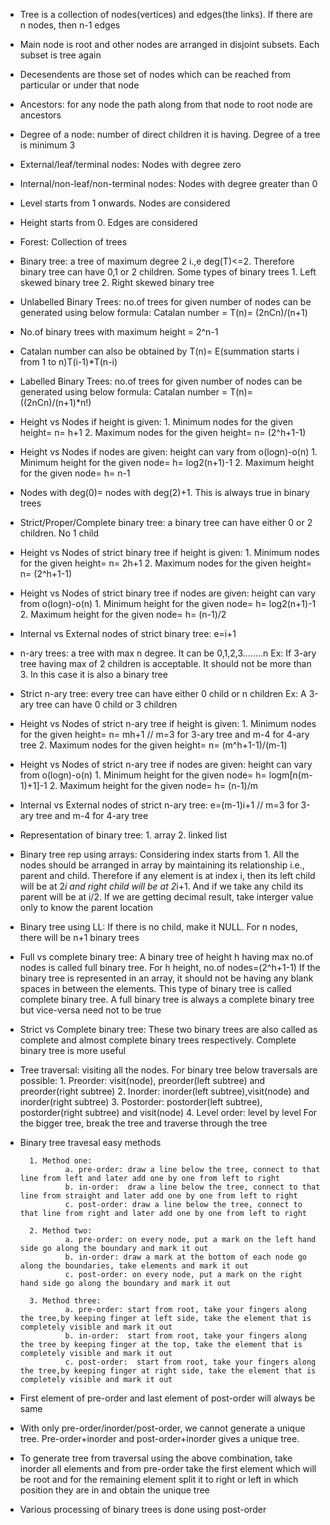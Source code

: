 * Tree is a collection of nodes(vertices) and edges(the links). If there are n nodes, then n-1 edges

* Main node is root and other nodes are arranged in disjoint subsets. Each subset is tree again

* Decesendents are those set of nodes which can be reached from particular or under that node

* Ancestors: for any node the path along from that node to root node are ancestors

* Degree of a node: number of direct children it is having. Degree of a tree is minimum 3

* External/leaf/terminal nodes: Nodes with degree zero

* Internal/non-leaf/non-terminal nodes: Nodes with degree greater than 0

* Level starts from 1 onwards. Nodes are considered

* Height starts from 0. Edges are considered

* Forest: Collection of trees

* Binary tree: a tree of maximum degree 2 i.,e deg(T)<=2. Therefore binary tree can have 0,1 or 2 children. Some types of binary trees 
        1. Left skewed binary tree 
        2. Right skewed binary tree

* Unlabelled Binary Trees: no.of trees for given number of nodes can be generated using below formula:
       Catalan number = T(n)= (2nCn)/(n+1)

* No.of binary trees with maximum height = 2^n-1

* Catalan number can also be obtained by T(n)= E(summation starts i from 1 to n)T(i-1)*T(n-i)

* Labelled Binary Trees: no.of trees for given number of nodes can be generated using below formula:
       Catalan number = T(n)= ((2nCn)/(n+1)*n!)

* Height vs Nodes if height is given:
        1. Minimum nodes for the given height= n= h+1
        2. Maximum nodes for the given height= n= (2^h+1-1)

* Height vs Nodes if nodes are given: height can vary from o(logn)-o(n)
        1. Minimum height for the given node= h= log2(n+1)-1
        2. Maximum height for the given node= h= n-1

* Nodes with deg(0)= nodes with deg(2)+1. This is always true in binary trees

* Strict/Proper/Complete binary tree: a binary tree can have either 0 or 2 children. No 1 child

* Height vs Nodes of strict binary tree if height is given:
        1. Minimum nodes for the given height= n= 2h+1
        2. Maximum nodes for the given height= n= (2^h+1-1)

* Height vs Nodes of strict binary tree if nodes are given: height can vary from o(logn)-o(n)
        1. Minimum height for the given node= h= log2(n+1)-1
        2. Maximum height for the given node= h= (n-1)/2

* Internal vs External nodes of strict binary tree: e=i+1

* n-ary trees: a tree with max n degree. It can be 0,1,2,3........n
        Ex: If 3-ary tree having max of 2 children is acceptable. It should not be more than 3. In this case it is also a binary tree

* Strict n-ary tree: every tree can have either 0 child or n children
        Ex: A 3-ary tree can have 0 child or 3 children

* Height vs Nodes of strict n-ary tree if height is given:
        1. Minimum nodes for the given height= n= mh+1 // m=3 for 3-ary tree and m-4 for 4-ary tree
        2. Maximum nodes for the given height= n= (m^h+1-1)/(m-1)

* Height vs Nodes of strict n-ary tree if nodes are given: height can vary from o(logn)-o(n)
        1. Minimum height for the given node= h= logm[n(m-1)+1]-1
        2. Maximum height for the given node= h= (n-1)/m

* Internal vs External nodes of strict n-ary tree: e=(m-1)i+1  // m=3 for 3-ary tree and m-4 for 4-ary tree

* Representation of binary tree: 1. array 2. linked list

* Binary tree rep using arrays: Considering index starts from 1. All the nodes should be arranged in array by maintaining its relationship i.e., parent and child. Therefore if any element is at index i, then its left child will be at 2*i and right child will be at 2*i+1. And if we take any child its parent will be at i/2. If we are getting decimal result, take interger value only to know the parent location

* Binary tree using LL: If there is no child, make it NULL. For n nodes, there will be n+1 binary trees

* Full vs complete binary tree: A binary tree of height h having max no.of nodes is called full binary tree. For h height, no.of nodes=(2^h+1-1)
If the binary tree is represented in an array, it should not be having any blank spaces in between the elements. This type of binary tree is called complete binary tree. A full binary tree is always a complete binary tree but vice-versa need not to be true

* Strict vs Complete binary tree: These two binary trees are also called as complete and almost complete binary trees respectively. Complete binary tree is more useful

* Tree traversal: visiting all the nodes. For binary tree below traversals are possible:
        1. Preorder: visit(node), preorder(left subtree) and preorder(right subtree)
        2. Inorder: inorder(left subtree),visit(node) and inorder(right subtree)
        3. Postorder: postorder(left subtree), postorder(right subtree) and visit(node)
        4. Level order: level by level
        For the bigger tree, break the tree and traverse through the tree
* Binary tree travesal easy methods

        1. Method one:
                a. pre-order: draw a line below the tree, connect to that line from left and later add one by one from left to right
                b. in-order:  draw a line below the tree, connect to that line from straight and later add one by one from left to right
                c. post-order: draw a line below the tree, connect to that line from right and later add one by one from left to right
                
        2. Method two:
                a. pre-order: on every node, put a mark on the left hand side go along the boundary and mark it out
                b. in-order: draw a mark at the bottom of each node go along the boundaries, take elements and mark it out
                c. post-order: on every node, put a mark on the right hand side go along the boundary and mark it out

        3. Method three:
                a. pre-order: start from root, take your fingers along the tree,by keeping finger at left side, take the element that is completely visible and mark it out
                b. in-order:  start from root, take your fingers along the tree by keeping finger at the top, take the element that is completely visible and mark it out
                c. post-order:  start from root, take your fingers along the tree,by keeping finger at right side, take the element that is completely visible and mark it out

* First element of pre-order and last element of post-order will always be same

* With only pre-order/inorder/post-order, we cannot generate a unique tree. Pre-order+inorder and post-order+inorder gives a unique tree.

* To generate tree from traversal using the above combination, take inorder all elements and from pre-order take the first element which will be root and for the remaining element split it to right or left in which position they are in and obtain the unique tree

* Various processing of binary trees is done using post-order
